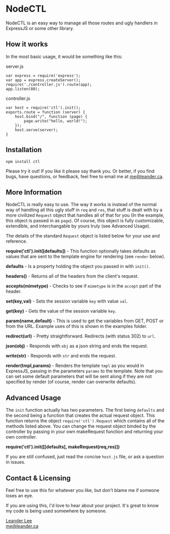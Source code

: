 # NodeCTL #

NodeCTL is an easy way to manage all those routes and ugly handlers in ExpressJS or some other library.

## How it works ##

In the most basic usage, it would be something like this:

server.js
	
	var express = require('express');
	var app = express.createServer();
	require('./controller.js').route(app);
	app.listen(80);

controller.js

	var host = require('ctl').init();
	exports.route = function (server) {
		host.bind("/", function (page) {
			page.write("hello, world!");
  		});
		host.serve(server);
	}


## Installation ##

`npm install ctl`

Please try it out! If you like it please say thank you. Or better, if you find bugs, have questions, or feedback, feel free to email me at me@leander.ca.


## More Information ##

NodeCTL is really easy to use. The way it works is instead of the normal way of handling all this ugly stuff in `req` and `res`, that stuff is dealt with by a more civilized `Request` object that handles all of that for you (In the example, this object is passed in as `page`). Of course, this object is fully customizable, extendible, and interchangable by yours truly (see Advanced Usage).

The details of the standard `Request` object is listed below for your use and reference.

**require('ctl').init([defaults])** - This function optionally takes defaults as values that are sent to the template engine for rendering (see `render` below).

**defaults** - Is a property holding the object you passed in with `init()`.

**headers()** - Returns all of the headers from the client's request.

**accepts(mimetype)** - Checks to see if `mimetype` is in the `accept` part of the header.

**set(key,val)** - Sets the session variable `key` with value `val`.

**get(key)** - Gets the value of the session variable `key`.

**param(name,default)** - This is used to get the variables from GET, POST or from the URL. Example uses of this is shown in the examples folder.

**redirect(url)** - Pretty straightforward. Redirects (with status 302) to `url`.

**json(obj)** - Responds with `obj` as a json string and ends the request.

**write(str)** - Responds with `str` and ends the request.

**render(tmpl,params)** - Renders the template `tmpl` as you would in ExpressJS, passing in the parameters `params` to the template. Note that you can set some default parameters that will be sent along if they are not specified by render (of course, render can overwrite defaults).


## Advanced Usage ##

The `init` function actually has two parameters. The first being `defaults` and the second being a function that creates the actual request object. This function returns the object `require('ctl').Request` which contains all of the methods listed above. You can change the request object binded by the controller by passing in your own makeRequest function and returning your own controller.

**require('ctl').init([[defaults], makeRequest(req,res)])**

If you are still confused, just read the concise `host.js` file, or ask a question in issues.


## Contact & Licensing ##

Feel free to use this for whatever you like, but don't blame me if someone loses an eye.

If you are using this, I'd love to hear about your project. It's great to know my code is being used somewhere by someone.

[Leander Lee][1]<br />
me@leander.ca

[1]: http://leander.ca











